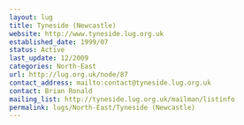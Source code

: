 ```yaml
---
layout: lug
title: Tyneside (Newcastle)
website: http://www.tyneside.lug.org.uk
established_date: 1999/07
status: Active
last_update: 12/2009
categories: North-East
url: http://lug.org.uk/node/87
contact_address: mailto:contact@tyneside.lug.org.uk
contact: Brian Ronald
mailing_list: http://tyneside.lug.org.uk/mailman/listinfo
permalink: lugs/North-East/Tyneside (Newcastle)
---
```

